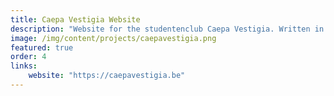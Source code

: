 ```yaml
---
title: Caepa Vestigia Website
description: "Website for the studentenclub Caepa Vestigia. Written in Vue & Typescript"
image: /img/content/projects/caepavestigia.png
featured: true
order: 4
links:
    website: "https://caepavestigia.be"
---
```

